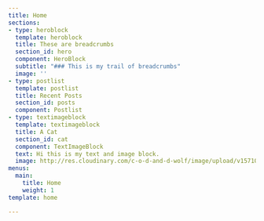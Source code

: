 ```yaml
---
title: Home
sections:
- type: heroblock
  template: heroblock
  title: These are breadcrumbs
  section_id: hero
  component: HeroBlock
  subtitle: "### This is my trail of breadcrumbs"
  image: ''
- type: postlist
  template: postlist
  title: Recent Posts
  section_id: posts
  component: Postlist
- type: textimageblock
  template: textimageblock
  title: A Cat
  section_id: cat
  component: TextImageBlock
  text: Hi this is my text and image block.
  image: http://res.cloudinary.com/c-o-d-and-d-wolf/image/upload/v1571098427/samples/landscapes/nature-mountains.jpg
menus:
  main:
    title: Home
    weight: 1
template: home

---
```


